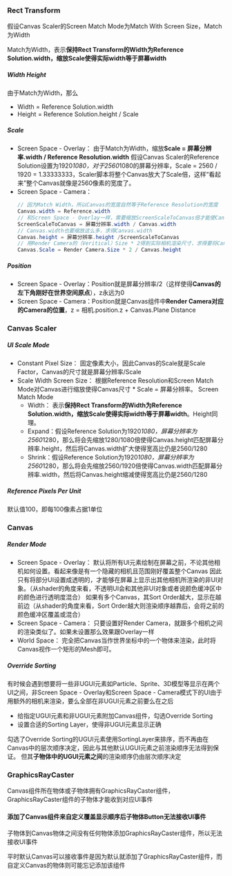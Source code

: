### Rect Transform

假设Canvas Scaler的Screen Match Mode为Match With Screen Size，Match为Width

Match为Width，表示**保持Rect Transform的Width为Reference Solution.width，缩放Scale使得实际width等于屏幕width**
##### Width Height

由于Match为Width，那么
- Width = Reference Solution.width
- Height = Reference Solution.height / Scale
##### Scale
- Screen Space - Overlay：
由于Match为Width，缩放**Scale = 屏幕分辨率.width / Reference Resolution.width** 假设Canvas Scaler的Reference Solution设置为1920*1080，对于2560*1080的屏幕分辨率，Scale = 2560 / 1920 = 1.33333333，Scaler脚本将整个Canvas放大了Scale倍，这样“看起来”整个Canvas就像是2560像素的宽度了。
- Screen Space - Camera：
     ``` csharp
     // 因为Match Width，所以Canvas的宽度自然等于Reference Resolution的宽度
    Canvas.width = Reference.width
    // 和Screen Space - Overlay一样，需要缩放ScreenScaleToCanvas倍才能使Canvas.width的像素尺寸和屏幕宽度一致。
    ScreenScaleToCanvas = 屏幕分辨率.width / Canvas.width
    // Canvas.width也要缩放这么多，求得Canvas.width
    Canvas.height = 屏幕分辨率.height /ScreenScaleToCanvas
    // 用Render Camera的（Veritical）Size * 2得到实际相机渲染尺寸，求得要将Canvas缩放Scale倍才能刚好使Canvas和相机尺寸一致
    Canvas.Scale = Render Camera.Size * 2 / Canvas.height
    ```

##### Position

- Screen Space - Overlay：Position就是屏幕分辨率/2（这样使得**Canvas的左下角刚好在世界空间原点**），z永远为0
- Screen Space - Camera：Position就是Canvas组件中**Render Camera对应的Camera的位置**，z = 相机.position.z + Canvas.Plane Distance

### Canvas Scaler
##### UI Scale Mode
- Constant Pixel Size：
固定像素大小，因此Canvas的Scale就是Scale Factor，Canvas的尺寸就是屏幕分辨率/Scale
- Scale Width Screen Size：
    根据Reference Resolution和Screen Match Mode对Canvas进行缩放使得Canvas尺寸 * Scale = 屏幕分辨率。
    Screen Match Mode
    - Width：
    表示**保持Rect Transform的Width为Reference Solution.width，缩放Scale使得实际width等于屏幕width**。Height同理。
    - Expand：假设Reference Solution为1920*1080，屏幕分辨率为2560*1280，那么将会先缩放1280/1080倍使得Canvas.height匹配屏幕分辨率.height，然后将Canvas.width扩大使得宽高比仍是2560/1280
    - Shrink：假设Reference Solution为1920*1080，屏幕分辨率为2560*1280，那么将会先缩放2560/1920倍使得Canvas.width匹配屏幕分辨率.width，然后将Canvas.height缩减使得宽高比仍是2560/1280

##### Reference Pixels Per Unit

默认值100，即每100像素占据1单位

### Canvas

##### Render Mode

- Screen Space - Overlay：
默认将所有UI元素绘制在屏幕之前，不论其他相机如何设置。看起来像是有一个隐藏的相机且范围刚好覆盖整个Canvas
因此只有将部分UI设置成透明的，才能够在屏幕上显示出其他相机所渲染的非UI对象。（从shader的角度来看，不透明UI会和其他非UI对象或者说颜色缓冲区中的颜色进行透明度混合）
如果有多个Canvas，其Sort Order越大，显示在越前边（从shader的角度来看，Sort Order越大则渲染顺序越靠后，会将之前的颜色缓冲区覆盖或混合）
- Screen Space - Camera：
只要设置好Render Camera，就跟多个相机之间的渲染类似了。如果未设置那么效果跟Overlay一样
- World Space：
完全把Canvas当作世界坐标中的一个物体来渲染，此时将Canvas视作一个矩形的Mesh即可。

##### Override Sorting

有时候会遇到想要将一些非UGUI元素如Particle、Sprite、3D模型等显示在两个UI之间，非Screen Space - Overlay和Screen Space - Camera模式下的UI由于用额外的相机来渲染，要么全部在非UGUI元素之前要么在之后

-   给指定UGUI元素和非UGUI元素附加Canvas组件，勾选Override Sorting
-   设置合适的Sorting Layer，使得非UGUI元素显示正确

勾选了Override Sorting的UGUI元素使用SortingLayer来排序，而不再由在Canvas中的层次顺序决定，因此与其他默认UGUI元素之前渲染顺序无法得到保证。
但其**子物体中的UGUI元素之间**的渲染顺序仍由层次顺序决定

### GraphicsRayCaster

Canvas组件所在物体或子物体拥有GraphicsRayCaster组件，GraphicsRayCaster组件的子物体才能收到对应UI事件

#### 添加了Canvas组件来自定义覆盖显示顺序后子物体Button无法接收UI事件

子物体到Canvas物体之间没有任何物体添加GraphicsRayCaster组件，所以无法接收UI事件

平时默认Canvas可以接收事件是因为默认就添加了GraphicsRayCaster组件，而自定义Canvas的物体则可能忘记添加该组件